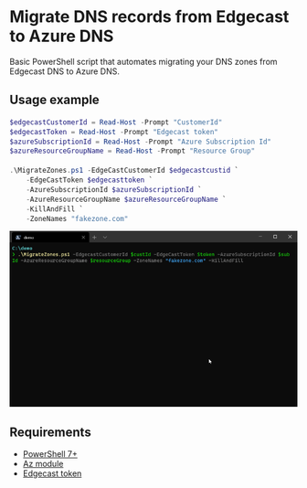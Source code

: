 # Migrate DNS records from Edgecast to Azure DNS

Basic PowerShell script that automates migrating your DNS zones from Edgecast DNS to Azure DNS.

## Usage example

```powershell
$edgecastCustomerId = Read-Host -Prompt "CustomerId"
$edgecastToken = Read-Host -Prompt "Edgecast token"
$azureSubscriptionId = Read-Host -Prompt "Azure Subscription Id"
$azureResourceGroupName = Read-Host -Prompt "Resource Group"

.\MigrateZones.ps1 -EdgeCastCustomerId $edgecastcustid `
    -EdgeCastToken $edgecasttoken `
    -AzureSubscriptionId $azureSubscriptionId `
    -AzureResourceGroupName $azureResourceGroupName `
    -KillAndFill `
    -ZoneNames "fakezone.com"
```

![demo](demo.gif)

## Requirements

* [PowerShell 7+](https://docs.microsoft.com/en-us/powershell/scripting/install/installing-powershell?view=powershell-7)
* [Az module](https://docs.microsoft.com/en-us/powershell/azure/new-azureps-module-az?view=azps-4.4.0)
* [Edgecast token](https://my.edgecast.com/settings/default.aspx)
